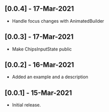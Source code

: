 ## [0.0.4] - 17-Mar-2021

* Handle focus changes with AnimatedBuilder

## [0.0.3] - 17-Mar-2021

* Make ChipsInputState public

## [0.0.2] - 16-Mar-2021

* Added an example and a description

## [0.0.1] - 15-Mar-2021

* Initial release.
